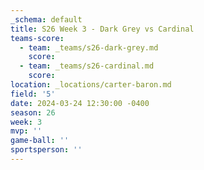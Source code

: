 ```yaml
---
_schema: default
title: S26 Week 3 - Dark Grey vs Cardinal
teams-score:
  - team: _teams/s26-dark-grey.md
    score:
  - team: _teams/s26-cardinal.md
    score:
location: _locations/carter-baron.md
field: '5'
date: 2024-03-24 12:30:00 -0400
season: 26
week: 3
mvp: ''
game-ball: ''
sportsperson: ''
---
```

